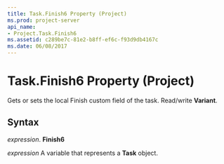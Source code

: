 ```yaml
---
title: Task.Finish6 Property (Project)
ms.prod: project-server
api_name:
- Project.Task.Finish6
ms.assetid: c289be7c-81e2-b8ff-ef6c-f93d9db4167c
ms.date: 06/08/2017
---
```



# Task.Finish6 Property (Project)

Gets or sets the local Finish custom field of the task. Read/write **Variant**.


## Syntax

 _expression_. **Finish6**

 _expression_ A variable that represents a **Task** object.


